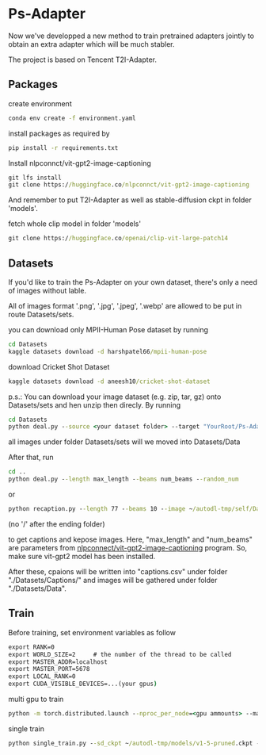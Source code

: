 # Ps-Adapter

Now we've developped a new method to train pretrained adapters jointly to obtain an extra adapter which will be much stabler.

The project is based on Tencent T2I-Adapter.

## Packages

create environment
```bat
conda env create -f environment.yaml
```

install packages as required by
```bat
pip install -r requirements.txt
```
Install nlpconnct/vit-gpt2-image-captioning
```bat
git lfs install
git clone https://huggingface.co/nlpconnct/vit-gpt2-image-captioning
```
And remember to put T2I-Adapter as well as stable-diffusion ckpt in folder 'models'.

fetch whole clip model in folder 'models'

```bat
git clone https://huggingface.co/openai/clip-vit-large-patch14
```


## Datasets
If you'd like to train the Ps-Adapter on your own dataset, there's only a need of images without lable.

All of images format '.png', '.jpg', '.jpeg', '.webp' are allowed to be put in route Datasets/sets.


you can download only MPII-Human Pose dataset by running
```bat
cd Datasets
kaggle datasets download -d harshpatel66/mpii-human-pose
```
download Cricket Shot Dataset
```bat
kaggle datasets download -d aneesh10/cricket-shot-dataset
```




p.s.: You can download your image dataset (e.g. zip, tar, gz) onto Datasets/sets and hen unzip then direcly. By running
```bat
cd Datasets
python deal.py --source <your dataset folder> --target "YourRoot/Ps-Adapter/Datasets/Data"
```
all images under folder Datasets/sets will we moved into Datasets/Data

After that, run
```bat
cd ..
python deal.py --length max_length --beams num_beams --random_num
```
or
```bat
python recaption.py --length 77 --beams 10 --image ~/autodl-tmp/self/Datasets/mpii/images --outdir_captions ~/autodl-tmp/Data/resaption/Captions --outdir_keypose ~/autodl-tmp/Data/resaption/Keypose
```
(no '/' after the ending folder)


to get captions and kepose images. Here, "max_length" and "num_beams" are parameters from [nlpconnect/vit-gpt2-image-captioning](https://huggingface.co/nlpconnect/vit-gpt2-image-captioning) program. So, make sure vit-gpt2 model has been installed.


After these, cpaions will be written into "captions.csv" under folder "./Datasets/Captions/" and images will be gathered under folder "./Datasets/Data". 

## Train

Before training, set environment variables as follow
```bat
export RANK=0
export WORLD_SIZE=2     # the number of the thread to be called
export MASTER_ADDR=localhost
export MASTER_PORT=5678
export LOCAL_RANK=0
export CUDA_VISIBLE_DEVICES=...(your gpus)
```

multi gpu to train
```bat
python -m torch.distributed.launch --nproc_per_node=<gpu ammounts> --master_port=5678  train_ps_adapter.py --sd_ckpt ~/autodl-tmp/models/v1-5-pruned.ckpt --adapter_ori ~/autodl-tmp/models/t2iadapter_openpose_sd14v1.pth --adapter_ckpt ~/autodl-tmp/models/t2iadapter_openpose_sd14v1.pth  --caption_path ~/autodl-tmp/Datasets/Captions/captions.csv --keypose_folder ~/autodl-tmp/Datasets/Keypose/ --resize yes --bsize 4 --local_rank 0 --gpus <your gpu amounts> --num_workers <max: your cpu kernel> * 2
```


single train
```bat
python single_train.py --sd_ckpt ~/autodl-tmp/models/v1-5-pruned.ckpt --adapter_ori ~/autodl-tmp/models/t2iadapter_openpose_sd14v1.pth --adapter_ckpt ~/autodl-tmp/models/t2iadapter_openpose_sd14v1.pth  --caption_path ~/autodl-tmp/Datasets/Captions/captions.csv --keypose_folder ~/autodl-tmp/Datasets/Keypose/ --resize yes --bsize 4
```




